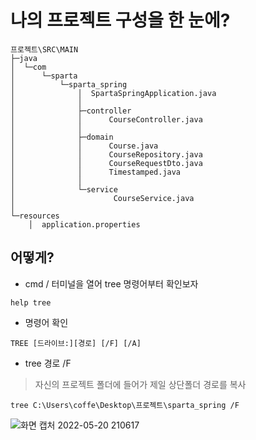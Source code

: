 # 나의 프로젝트 구성을 한 눈에?
```
프로젝트\SRC\MAIN
├─java
│  └─com
│      └─sparta
│          └─sparta_spring
│              │  SpartaSpringApplication.java
│              │
│              ├─controller
│              │      CourseController.java
│              │
│              ├─domain
│              │      Course.java
│              │      CourseRepository.java
│              │      CourseRequestDto.java
│              │      Timestamped.java
│              │
│              └─service
│                      CourseService.java
│
└─resources
    │  application.properties

```


## 어떻게?
- cmd / 터미널을 열어 tree 명령어부터 확인보자
```
help tree 
```
- 명령어 확인
```
TREE [드라이브:][경로] [/F] [/A]
```
-  tree 경로 /F
> 자신의 프로젝트 폴더에 들어가 제일 상단폴더 경로를 복사
```
tree C:\Users\coffe\Desktop\프로젝트\sparta_spring /F
```
![화면 캡처 2022-05-20 210617](https://user-images.githubusercontent.com/81284265/169524776-f9716f80-b9bf-43e7-a61f-dc69fe3d2112.png)



